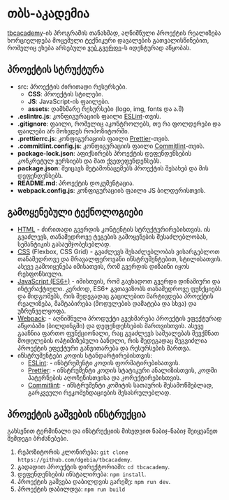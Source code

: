 # თბს-აკადემია

[tbcacademy]-ის პროგრამის თანახმად, აღნიშნული პროექტის რეალიზება ხორციელდება მოცემული ტექნიკური დავალების გათვალისწინებით, რომელიც ეხება არსებული [ვებ გვერდი]-ს იდენტურად აწყობას.

## პროექტის სტრუქტურა

- src: პროექტის ძირითადი რესურსები.
  - **CSS**: პროექტის სტილები.
  - **JS**: JavaScript-ის ფაილები.
  - **assets**: დამხმარე რესურსები (logo, img, fonts და ა.შ)
- **.eslintrc.js**: კონფიგურაციის ფაილი [ESLint]-თვის.
- **.gitignore**: ფაილი, რომელიც აკონტროლებს, თუ რა ფოლდერები და ფაილები არ მოხვდეს როპოზიტორში.
- **.prettierrc.js**: კონფიგურაციის ფაილი [Prettier]-თვის.
- **.commitlint.config.js**: კონფიგურაციის ფაილი [Commitlint]-თვის.
- **package-lock.json**: აფიქსირებს პროექტის დეფენდენსების კონკრეტულ ვერსიებს და მათ ქვედეფენდენსებს.
- **package.json**: შეიცავს მეტამონაცემებს პროექტის შესახებ და მის დეფენდენსებს.
- **README.md**: პროექტის დოკუმენტაცია.
- **webpack.config.js**: კონფიგურაციის ფაილი JS ბილდერისთვის.

## გამოყენებული ტექნოლოგიები

- [HTML] - ძირითადი გვერდის კონტენტის სტრუქტურირებისთვის. ის გვაძლევს, თანამედროვე ტეგების გამოყენების შესაძლებლობას, სემანტიკის გასაუმჯობესებლად.
- [CSS] (Flexbox, CSS Grid) - გვაძლევს შესაძლებლობას ვისარგებლოთ თანამედროვე და მრავალფეროვანი ინსტრუმენტებით, სტილისათვის. ასევე გამოიყენება იმისათვის, რომ გვერდის დიზაინი იყოს რესფონსიული.
- [JavaScript (ES6+)] - იმისთვის, რომ გავხადოთ გვერდი დინამიური და ინტერაქტიული. კერძოდ, ES6+ გვთავაზობს თანამედროვე ფუნქციებს და მიდგომებს, რის შედეგადაც გაცილებით მარტივდება პროექტის რეალიზება, მაშტაბირება (მოდულების დამატება და სხვა) და უზრუნველყოფა.
- [Webpack]: - აღნიშნული პროდუქტი გვეხმარება პროექტის ეფექტურად აწყობაში (ბილდინგში) და დეფენდენსების მართვისთვის. ასევე გააჩნია ფართო ფუნქციონალი, რაც გვაძლევს საშუალებას შევქმნათ მოდულების ოპტიმიზებული ბანდლი, რის შედეგადაც შეგვიძლია პროექტის ეფექტური განვითარება და რესურსების მართვა.
- ინსტრუმენტები კოდის სტანდარტირებისთვის:
  - [ESLint]: - ინსტრუმენტი კოდის ფორმატირებისათვის.
  - [Prettier]: - ინსტრუმენტი კოდის სტატიკური ანალიზისთვის, კოდში პატერნების აღოჩენისთვისა და კორექტირებისთვის.
  - [Commitlint]: - ინსტრუმენტი კომიტის სათაურის შესამოწმებლად, გარკვეული რეკომენდაციების შესასრულებლად.

## პროექტის გაშვების ინსტრუქცია

გახსენით ტერმინალი და ინსტრუქციის მიხედვით ნაბიჯ-ნაბიჯ შეიყვანეთ შემდეგი ბრძანებები.

1. რეპოზიტორის კლონირება: `git clone https://github.com/dgebia/tbcacademy`.
2. გადადით პროექტის დირექტორიაში: `cd tbcacademy`.
3. დეფენდენსების ინსტალირება: `npm install`.
4. პროექტის გაშვება დაბილდვის გარეშე: `npm run dev`.
5. პროექტის დაბილდვა: `npm run build`

[tbcacademy]: https://www.tbcacademy.ge/
[ვებ გვერდი]: https://www.tbcacademy.ge/usaid
[HTML]: https://html.spec.whatwg.org/multipage/dom.html#flow-content-2
[CSS]: https://www.w3schools.com/css/css_selectors.asp
[JavaScript (ES6+)]: https://262.ecma-international.org/
[Webpack]: https://webpack.js.org/
[ESLint]: https://eslint.org/
[Prettier]: https://prettier.io/
[Commitlint]: https://commitlint.js.org/

